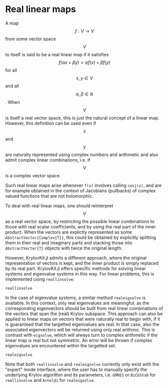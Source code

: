 # Real linear maps

A map $$f: V \to V$$ from some vector space $$V$$ to itself is said to be a real linear map if
it satisfies $$f(\alpha x + \beta y) = \alpha f(x) + \beta f(y)$$ for all $$x, y \in V$$ and
all $$\alpha, \beta \in \mathbb{R}$$. When $$V$$ is itself a real vector space, this is just
the natural concept of a linear map. However, this definition can be used even if $$x$$ and
$$y$$ are naturally represented using complex numbers and arithmetic and also admit complex linear
combinations, i.e. if $$V$$ is a complex vector space.

Such real linear maps arise whenever `f(x)` involves calling `conj(x)`, and are for example
obtained in the context of Jacobians (pullbacks) of complex valued functions that are not
holomorphic.

To deal with real linear maps, one should reinterpret $$V$$ as a real vector space, by
restricting the possible linear combinations to those with real scalar coefficients, and by
using the real part of the inner product. When the vectors are explictly represented as
some `AbstractVector{Complex{T}}`, this could be obtained by explicitly splitting
them in their real and imaginary parts and stacking those into `AbstractVector{T}` objects
with twice the original length.

However, KrylovKit.jl admits a different approach, where the original representation of
vectors is kept, and the inner product is simply replaced by its real part. KrylovKit.jl
offers specific methods for solving linear systems and eigenvalue systems in this way. For
linear problems, this is implemented using `reallinsolve`:

```@docs
reallinsolve
```

In the case of eigenvalue systems, a similar method `realeigsolve` is available. In this
context, only real eigenvalues are meaningful, as the corresponding eigenvectors should be
built from real linear combinations of the vectors that span the (real) Krylov subspace.
This approach can also be applied to linear maps on vectors that were naturally real to
begin with, if it is guaranteed that the targetted eigenvalues are real. In that case, also
the associated eigenvectors will be returned using only real arithmic. This is contrast
with `eigsolve`, which will always turn to complex arithmetic if the linear map is real but
not symmetric. An error will be thrown if complex eigenvalues are encountered within the
targetted set.

```@docs
realeigsolve
```

Note that both `reallinsolve` and `realeigsolve` currently only exist with the "expert" mode
interface, where the user has to manually specify the underlying Krylov algorithm and its
parameters, i.e. `GMRES` or `BiCGStab` for `reallinsolve` and `Arnoldi` for `realeigsolve`.